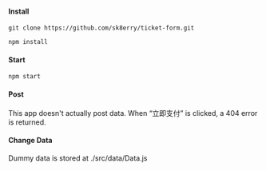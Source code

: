 #### Install
`git clone https://github.com/sk8erry/ticket-form.git`

`npm install`

#### Start
`npm start`

#### Post
This app doesn't actually post data. When “立即支付” is clicked, a 404 error is returned.

#### Change Data
Dummy data is stored at ./src/data/Data.js